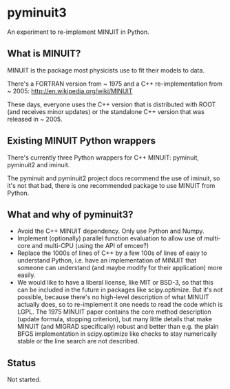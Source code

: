 # pyminuit3

An experiment to re-implement MINUIT in Python.

## What is MINUIT?

MINUIT is the package most physicists use to fit their models to data.

There's a FORTRAN version from ~ 1975 and a C++ re-implementation from ~ 2005: 
http://en.wikipedia.org/wiki/MINUIT

These days, everyone uses the C++ version that is distributed with ROOT
(and receives minor updates) or the standalone C++ version that was
released in ~ 2005.

## Existing MINUIT Python wrappers

There's currently three Python wrappers for C++ MINUIT: pyminuit, pyminuit2 and iminuit.

The pyminuit and pyminuit2 project docs recommend the use of iminuit,
so it's not that bad, there is one recommended package to use MINUIT from Python.

## What and why of pyminuit3? 

- Avoid the C++ MINUIT dependency. Only use Python and Numpy.
- Implement (optionally) parallel function evaluation to allow
  use of multi-core and multi-CPU (using the API of emcee?)
- Replace the 1000s of lines of C++ by a few 100s of lines of
  easy to understand Python, i.e. have an implementation of MINUIT
  that someone can understand (and maybe modify for their application)
  more easily.
- We would like to have a liberal license, like MIT or BSD-3, so that this
  can be included in the future in packages like scipy.optimize.
  But it's not possible, because there's no high-level description of what MINUIT
  actually does, so to re-implement it one needs to read the code which is LGPL.
  The 1975 MINUIT paper contains the core method description (update formula,
  stopping criterion), but many little details that make MINUIT (and MIGRAD specifically)
  robust and better than e.g. the plain BFGS implementation in scipy.optimize
  like checks to stay numerically stable or the line search are not described.

## Status

Not started.

